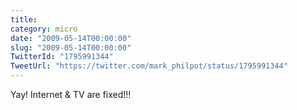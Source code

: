 ```yaml
---
title: 
category: micro
date: "2009-05-14T00:00:00"
slug: "2009-05-14T00:00:00"
TwitterId: "1795991344"
TweetUrl: "https://twitter.com/mark_philpot/status/1795991344"
---
```


Yay! Internet & TV are fixed!!!
